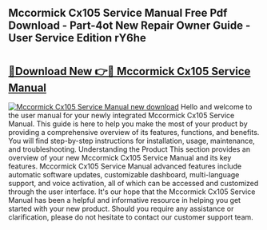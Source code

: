 ## Mccormick Cx105 Service Manual Free Pdf Download - Part-4ot New Repair Owner Guide - User Service Edition rY6he

# <h2><a href="http://bc63780.oget.top/?id=Mccormick+Cx105+Service+Manual">🔗Download New 👉🔴 Mccormick Cx105 Service Manual</a></h2>

[![Mccormick Cx105 Service Manual new download](https://i.imgur.com/5g1atiW.png)](http://bc63780.oget.top/?id=Mccormick+Cx105+Service+Manual)
Hello and welcome to the user manual for your newly integrated Mccormick Cx105 Service Manual. This guide is here to help you make the most of your product by providing a comprehensive overview of its features, functions, and benefits. You will find step-by-step instructions for installation, usage, maintenance, and troubleshooting. Understanding the Product This section provides an overview of your new Mccormick Cx105 Service Manual and its key features. Mccormick Cx105 Service Manual advanced features include automatic software updates, customizable dashboard, multi-language support, and voice activation, all of which can be accessed and customized through the user interface. It's our hope that the Mccormick Cx105 Service Manual has been a helpful and informative resource in helping you get started with your new product. Should you require any assistance or clarification, please do not hesitate to contact our customer support team.
